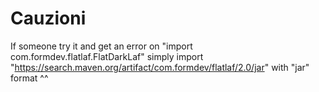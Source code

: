 # Cauzioni
If someone try it and get an error on "import com.formdev.flatlaf.FlatDarkLaf" simply import "https://search.maven.org/artifact/com.formdev/flatlaf/2.0/jar" with "jar" format ^^
